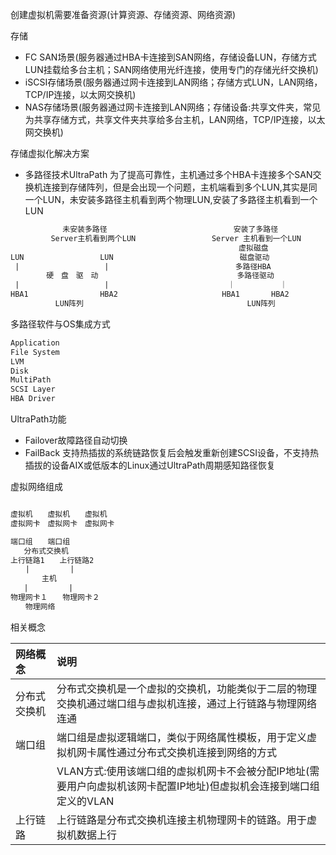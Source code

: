 创建虚拟机需要准备资源(计算资源、存储资源、网络资源)

存储　

- FC SAN场景(服务器通过HBA卡连接到SAN网络，存储设备LUN，存储方式LUN挂载给多台主机；SAN网络使用光纤连接，使用专门的存储光纤交换机)
- iSCSI存储场景(服务器通过网卡连接到LAN网络；存储方式LUN，LAN网络，TCP/IP连接，以太网交换机)
- NAS存储场景(服务器通过网卡连接到LAN网络；存储设备:共享文件夹，常见为共享存储方式，共享文件夹共享给多台主机，LAN网络，TCP/IP连接，以太网交换机)

存储虚拟化解决方案
- 多路径技术UltraPath 为了提高可靠性，主机通过多个HBA卡连接多个SAN交换机连接到存储阵列，但是会出现一个问题，主机端看到多个LUN,其实是同一个LUN，未安装多路径主机看到两个物理LUN,安装了多路径主机看到一个LUN

```txt
　　　　　　　未安装多路径　　　　　　　　　　　　　　　　　安装了多路径
         Server主机看到两个LUN                 Server 主机看到一个LUN
                                                   虚拟磁盘
LUN                 LUN　　　　　　　　　　　　　　　　　磁盘驱动
 |                   |　　　　　　　　　　　　　　　　　多路径HBA
        硬　盘　驱　动                               多路径驱动
 |                   |　　　　　　　　　　　　　　　　｜　　　　　　｜
HBA1                HBA2　　　　　　　　　　　　　　HBA1       HBA2
          LUN阵列　　　　　　　　　　　　　　　　　　　　　　LUN阵列
```
多路径软件与OS集成方式
```txt
Application
File System
LVM
Disk
MultiPath
SCSI Layer
HBA Driver
```
UltraPath功能
- Failover故障路径自动切换
- FailBack 支持热插拔的系统链路恢复后会触发重新创建SCSI设备，不支持热插拔的设备AIX或低版本的Linux通过UltraPath周期感知路径恢复

虚拟网络组成

```txt

虚拟机　　虚拟机　　虚拟机
虚拟网卡　虚拟网卡　虚拟网卡

端口组　　端口组
   分布式交换机
上行链路1　　上行链路2
　　|         |
　　　  主机
   |         |
物理网卡１　　物理网卡２
　　物理网络
```

相关概念

|网络概念|说明|
|:---|:---|
|分布式交换机|分布式交换机是一个虚拟的交换机，功能类似于二层的物理交换机通过端口组与虚拟机连接，通过上行链路与物理网络连通|
|端口组|端口组是虚拟逻辑端口，类似于网络属性模板，用于定义虚拟机网卡属性通过分布式交换机连接到网络的方式|
||VLAN方式:使用该端口组的虚拟机网卡不会被分配IP地址(需要用户向虚拟机该网卡配置IP地址)但虚拟机会连接到端口组定义的VLAN|
|上行链路|上行链路是分布式交换机连接主机物理网卡的链路。用于虚拟机数据上行|